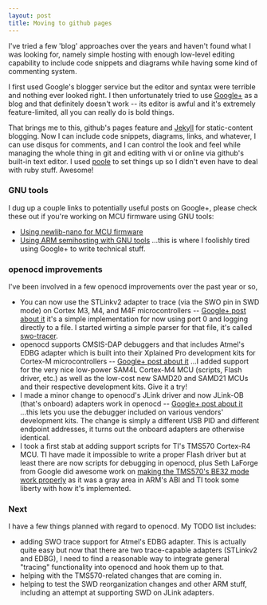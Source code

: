 ```yaml
---
layout: post
title: Moving to github pages
---
```


I've tried a few 'blog' approaches over the years and haven't found what I was looking for, namely simple hosting 
with enough low-level editing capability to include code snippets and diagrams while having some kind of commenting system.

I first used Google's blogger service but the editor and syntax were terrible and nothing ever looked right.  I then
unfortunately tried to use [Google+](https://plus.google.com/u/0/+AndreyYurovsky/posts) as a blog and that definitely doesn't work -- its editor is awful and it's extremely
feature-limited, all you can really do is bold things.


That brings me to this, github's pages feature and [Jekyll](http://jekyllrb.com/) for static-content blogging.  Now I can include code snippets,
diagrams, links, and whatever, I can use disqus for comments, and I can control the look and feel while managing the whole
thing in git and editing with vi or online via github's built-in text editor.  I used [poole](http://getpoole.com/) to set things up so I didn't even have to deal with ruby stuff.  Awesome!

### GNU tools

I dug up a couple links to potentially useful posts on Google+, please check these out if you're working on MCU firmware
using GNU tools:

* [Using newlib-nano for MCU firmware](https://plus.google.com/102918008620512795495/posts/XUr9VBPFDn7)
* [Using ARM semihosting with GNU tools](https://plus.google.com/102918008620512795495/posts/5rupuziHKGC) ...this is where I foolishly tired using Google+ to write technical stuff.

### openocd improvements

I've been involved in a few openocd improvements over the past year or so,

* You can now use the STLinkv2 adapter to trace (via the SWO pin in SWD mode) on Cortex M3, M4, and M4F microcontrollers -- [Google+ post about it](https://plus.google.com/102918008620512795495/posts/8kev5pwiJPT) it's a simple implementation for now using port 0 and logging directly to a file.  I started wirting a simple parser for that file, it's called [swo-tracer](https://github.com/yurovsky/swo-tracer).
* openocd supports CMSIS-DAP debuggers and that includes Atmel's EDBG adapter which is built into their Xplained Pro development kits for Cortex-M microcontrollers -- [Google+ post about it](https://plus.google.com/102918008620512795495/posts/5JTehC7ngTq) ...I added support for the very nice low-power SAM4L Cortex-M4 MCU (scripts, Flash driver, etc.) as well as the low-cost new SAMD20 and SAMD21 MCUs and their respective development kits.  Give it a try!
* I made a minor change to openocd's JLink driver and now JLink-OB (that's onboard) adapters work in openocd -- [Google+ post about it](https://plus.google.com/102918008620512795495/posts/ZcbBGW1Kwpa) ...this lets you use the debugger included on various vendors' development kits.  The change is simply a different USB PID and different endpoint addresses, it turns out the onboard adapters are otherwise identical.
* I took a first stab at adding support scripts for TI's TMS570 Cortex-R4 MCU.  TI have made it impossible to write a proper Flash driver but at least there are now scripts for debugging in openocd, plus Seth LaForge from Google did awesome work on [making the TMS570's BE32 mode work properly](http://openocd.zylin.com/#/c/2064/) as it was a gray area in ARM's ABI and TI took some liberty with how it's implemented.

### Next

I have a few things planned with regard to openocd.  My TODO list includes:

* adding SWO trace support for Atmel's EDBG adapter.  This is actually quite easy but now that there are two trace-capable adapters (STLinkv2 and EDBG), I need to find a reasonable way to integrate general "tracing" functionality into openocd and hook them up to that.
* helping with the TMS570-related changes that are coming in.
* helping to test the SWD reorganization changes and other ARM stuff, including an attempt at supporting SWD on JLink adapters.

